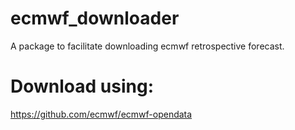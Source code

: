 # ecmwf_downloader

A package to facilitate downloading ecmwf retrospective forecast.

# Download using:

https://github.com/ecmwf/ecmwf-opendata
